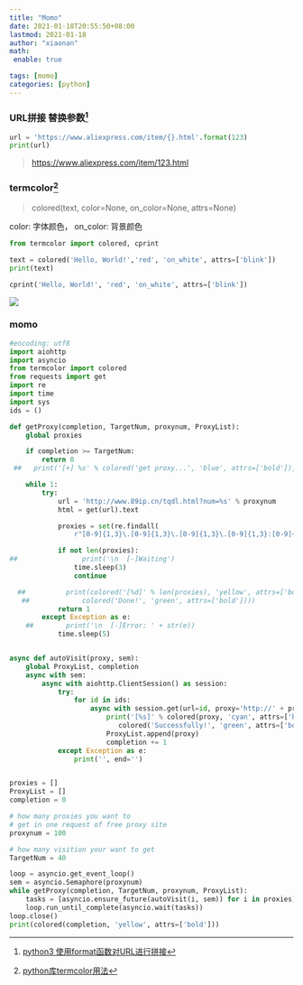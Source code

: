 ```yaml
---
title: "Momo"
date: 2021-01-18T20:55:50+08:00
lastmod: 2021-01-18
author: "xiaonan"
math:
 enable: true

tags: [momo]
categories: [python]
---
```


### URL拼接 替换参数[^python3 使用format函数对URL进行拼接]
[^python3 使用format函数对URL进行拼接]:[python3 使用format函数对URL进行拼接](https://blog.csdn.net/weixin_43837330/article/details/92159677)

```python
url = 'https://www.aliexpress.com/item/{}.html'.format(123)
print(url)
```

> https://www.aliexpress.com/item/123.html

### termcolor[^python库termcolor用法]
[^python库termcolor用法]: [python库termcolor用法](https://www.cnblogs.com/everfight/p/python_termcolor.html)

> colored(text, color=None, on_color=None, attrs=None)

color: 字体颜色， on_color: 背景颜色

```python
from termcolor import colored, cprint

text = colored('Hello, World!','red', 'on_white', attrs=['blink'])
print(text)

cprint('Hello, World!', 'red', 'on_white', attrs=['blink'])
```


![](https://img.fengqigang.cn//img/20210118211955.png)

### momo
```python
#encoding: utf8
import aiohttp
import asyncio
from termcolor import colored
from requests import get
import re
import time
import sys
ids = ()

def getProxy(completion, TargetNum, proxynum, ProxyList):
    global proxies

    if completion >= TargetNum:
        return 0
 ##   print('[+] %s' % colored('get proxy...', 'blue', attrs=['bold']), end='')

    while 1:
        try:
            url = 'http://www.89ip.cn/tqdl.html?num=%s' % proxynum
            html = get(url).text

            proxies = set(re.findall(
                r"[0-9]{1,3}\.[0-9]{1,3}\.[0-9]{1,3}\.[0-9]{1,3}:[0-9]+", html)) - set(ProxyList)

            if not len(proxies):
##                print('\n  [-]Waiting')
                time.sleep(3)
                continue

  ##          print(colored('[%d]' % len(proxies), 'yellow', attrs=['bold']), '%s' % (
   ##             colored('Done!', 'green', attrs=['bold'])))
            return 1
        except Exception as e:
    ##        print('\n  [-]Error: ' + str(e))
            time.sleep(5)


async def autoVisit(proxy, sem):
    global ProxyList, completion
    async with sem:
        async with aiohttp.ClientSession() as session:
            try:
                for id in ids:
                    async with session.get(url=id, proxy='http://' + proxy, timeout=5) as resp:
                        print('[%s]' % colored(proxy, 'cyan', attrs=['bold']),
                           colored('Successfully!', 'green', attrs=['bold']))
                        ProxyList.append(proxy)
                        completion += 1
            except Exception as e:
                print('', end='')


proxies = []
ProxyList = []
completion = 0

# how many proxies you want to
# get in one request of free proxy site
proxynum = 100

# how many visition your want to get
TargetNum = 40

loop = asyncio.get_event_loop()
sem = asyncio.Semaphore(proxynum)
while getProxy(completion, TargetNum, proxynum, ProxyList):
    tasks = [asyncio.ensure_future(autoVisit(i, sem)) for i in proxies]
    loop.run_until_complete(asyncio.wait(tasks))
loop.close()
print(colored(completion, 'yellow', attrs=['bold']))


```
